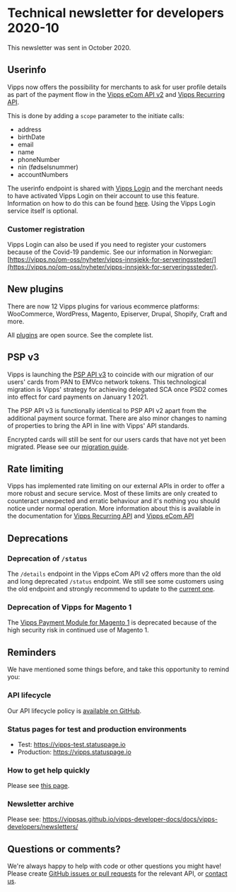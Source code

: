 <!-- START_METADATA
---
sidebar_position: 77
title: 2020-10
---
END_METADATA -->

# Technical newsletter for developers 2020-10

This newsletter was sent in October 2020.

## Userinfo

Vipps now offers the possibility for merchants to ask for user profile details as part of the payment flow in the
[Vipps eCom API v2](https://github.com/vippsas/vipps-ecom-api/blob/master/vipps-ecom-api.md#userinfo)
and
[Vipps Recurring API](https://github.com/vippsas/vipps-recurring-api/blob/master/vipps-recurring-api.md#userinfo).

This is done by adding a `scope` parameter to the initiate calls:

- address
- birthDate
- email
- name
- phoneNumber
- nin (fødselsnummer)
- accountNumbers

The userinfo endpoint is shared with
[Vipps Login](https://github.com/vippsas/vipps-login-api)
and the merchant needs to have
activated Vipps Login on their account to use this feature. Information on how
to do this can be found
[here](https://github.com/vippsas/vipps-login-api/blob/master/vipps-login-api-faq.md#how-can-i-activate-and-set-up-vipps-login).
Using the Vipps Login service itself is optional.

### Customer registration

Vipps Login can also be used if you need to register your customers because of
the Covid-19 pandemic. See our information in Norwegian:
[https://vipps.no/om-oss/nyheter/vipps-innsjekk-for-serveringssteder/](https://vipps.no/om-oss/nyheter/vipps-innsjekk-for-serveringssteder/).

## New plugins

There are now 12 Vipps plugins for various ecommerce platforms:
WooCommerce, WordPress, Magento, Episerver, Drupal, Shopify, Craft and more.

All [plugins](https://github.com/vippsas/vipps-plugins) are open source. See the complete list.

## PSP v3

Vipps is launching the
[PSP API v3](https://github.com/vippsas/vipps-psp-api)
to coincide with our migration of our users' cards from PAN to EMVco network
tokens. This technological migration is Vipps' strategy for achieving delegated
SCA once PSD2 comes into effect for card payments on January 1 2021.

The PSP API v3 is functionally identical to PSP API v2 apart from the
additional payment source format. There are also minor changes to naming of
properties to bring the API in line with Vipps' API standards.

Encrypted cards will still be sent for our users cards that have not yet been
migrated. Please see our [migration guide](https://github.com/vippsas/vipps-psp-api/blob/master/v2-deprecation.md).

## Rate limiting

Vipps has implemented rate limiting on our external APIs in order to offer a
more robust and secure service. Most of these limits are only created to
counteract unexpected and erratic behaviour and it's nothing you should notice
under normal operation. More information about this is available in the
documentation for
[Vipps Recurring API](https://github.com/vippsas/vipps-recurring-api/blob/master/vipps-recurring-api.md#rate-limiting)
and
[Vipps eCom API](https://github.com/vippsas/vipps-ecom-api/blob/master/vipps-ecom-api.md#rate-limiting)

## Deprecations

### Deprecation of `/status`

The `/details` endpoint in the Vipps eCom API v2 offers more than the old
and long deprecated `/status` endpoint. We still see some customers using
the old endpoint and strongly recommend to update to the
[current one](https://github.com/vippsas/vipps-ecom-api/blob/master/vipps-ecom-api.md#get-payment-details).

### Deprecation of Vipps for Magento 1

The
[Vipps Payment Module for Magento 1](https://github.com/vippsas/vipps-magento-v1/blob/master/README.md)
is deprecated because of the high security risk in continued use of Magento 1.

## Reminders

We have mentioned some things before, and take this opportunity to remind you:

### API lifecycle

Our API lifecycle policy is
[available on GitHub](https://github.com/vippsas/vipps-developers/blob/master/vipps-api-lifecycle.md).

### Status pages for test and production environments

* Test: https://vipps-test.statuspage.io
* Production: https://vipps.statuspage.io

### How to get help quickly

Please see
[this page](https://github.com/vippsas/vipps-developers/blob/master/contact.md).

### Newsletter archive

Please see: https://vippsas.github.io/vipps-developer-docs/docs/vipps-developers/newsletters/

## Questions or comments?

We're always happy to help with code or other questions you might have!
Please create [GitHub issues or pull requests](https://github.com/vippsas)
for the relevant API,
or [contact us](https://github.com/vippsas/vipps-developers/blob/master/contact.md).
